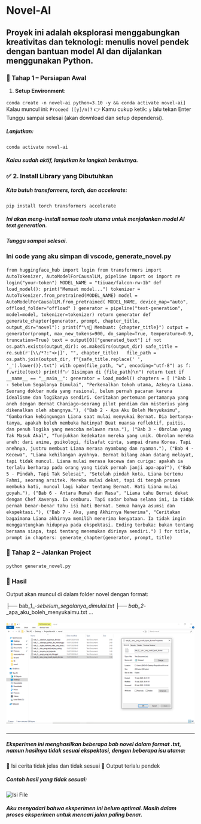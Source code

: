 # Novel-AI
Proyek ini adalah eksplorasi menggabungkan kreativitas dan teknologi:
menulis novel pendek dengan bantuan model AI dan dijalankan menggunakan Python.
-----

### 🔧 Tahap 1 – Persiapan Awal
1. **Setup Environment**:

`conda create -n novel-ai python=3.10 -y && conda activate novel-ai]`
Kalau muncul ini:
`Proceed ([y]/n)?`
👉 Kamu cukup ketik:
`y`
lalu tekan Enter
Tunggu sampai selesai (akan download dan setup dependensi).
##### Lanjutkan:

`conda activate novel-ai`

##### Kalau sudah aktif, lanjutkan ke langkah berikutnya.
### ✅ 2. Install Library yang Dibutuhkan
##### Kita butuh transformers, torch, dan accelerate:

`pip install torch transformers accelerate`

##### Ini akan meng-install semua tools utama untuk menjalankan model AI text generation.
##### Tunggu sampai selesai.
### Ini code yang aku simpan di vscode, generate_novel.py

``from huggingface_hub import login
from transformers import AutoTokenizer, AutoModelForCausalLM, pipeline
import os
import re
login("your-token")
MODEL_NAME = "tiiuae/falcon-rw-1b"
def load_model():
    print("Memuat model...")
    tokenizer = AutoTokenizer.from_pretrained(MODEL_NAME)
    model = AutoModelForCausalLM.from_pretrained(
        MODEL_NAME,
        device_map="auto",
        offload_folder="offload"
    )
    generator = pipeline("text-generation", model=model, tokenizer=tokenizer)
    return generator
def generate_chapter(generator, prompt, chapter_title, output_dir="novel"):
    print(f"\n📖 Membuat: {chapter_title}")
    output = generator(prompt, max_new_tokens=900, do_sample=True, temperature=0.9, truncation=True)
    text = output[0]["generated_text"]
    if not os.path.exists(output_dir):
        os.makedirs(output_dir)
    safe_title = re.sub(r'[\\/*?:"<>|]', "", chapter_title)  
    file_path = os.path.join(output_dir, f"{safe_title.replace(' ', '_').lower()}.txt")
    with open(file_path, "w", encoding="utf-8") as f:
        f.write(text)
    print(f"✅ Disimpan di {file_path}\n")
    return text
if __name__ == "__main__":
    generator = load_model()
    chapters = [
        ("Bab 1 - Sebelum Segalanya Dimulai", "Perkenalkan tokoh utama, Azkeyra Liana. Seorang dokter muda yang rasional, belum pernah pacaran karena idealisme dan logikanya sendiri. Ceritakan pertemuan pertamanya yang aneh dengan Bernat Chaniago—seorang pilot pendiam dan misterius yang dikenalkan oleh abangnya."),
        ("Bab 2 - Apa Aku Boleh Menyukaimu", "Gambarkan kebingungan Liana saat mulai menyukai Bernat. Dia bertanya-tanya, apakah boleh membuka hatinya? Buat nuansa reflektif, puitis, dan penuh logika yang mencoba melawan rasa."),
        ("Bab 3 - Obrolan yang Tak Masuk Akal", "Tunjukkan kedekatan mereka yang unik. Obrolan mereka aneh: dari anime, psikologi, filsafat cinta, sampai drama Korea. Tapi anehnya, justru membuat Liana merasa nyambung dan nyaman."),
        ("Bab 4 - Kecewa", "Liana kehilangan ayahnya. Bernat bilang akan datang melayat, tapi tidak muncul. Liana mulai merasa kecewa dan curiga: apakah ia terlalu berharap pada orang yang tidak pernah janji apa-apa?"),
        ("Bab 5 - Pindah, Tapi Tak Selesai", "Setelah pindah kota, Liana bertemu Fahmi, seorang arsitek. Mereka mulai dekat, tapi di tengah proses membuka hati, muncul lagi kabar tentang Bernat. Hati Liana mulai goyah."),
        ("Bab 6 - Antara Rumah dan Rasa", "Liana tahu Bernat dekat dengan Chef Xavenya. Ia cemburu. Tapi sadar bahwa selama ini, ia tidak pernah benar-benar tahu isi hati Bernat. Semua hanya asumsi dan ekspektasi."),
        ("Bab 7 - Aku, yang Akhirnya Menerima", "Ceritakan bagaimana Liana akhirnya memilih menerima kenyataan. Ia tidak ingin menggantungkan hidupnya pada ekspektasi. Ending terbuka: bukan tentang bersama siapa, tapi tentang menemukan dirinya sendiri.")
    ]
    for title, prompt in chapters:
        generate_chapter(generator, prompt, title)``

### 🧠 Tahap 2 – Jalankan Project
`python generate_novel.py`
### 📁 Hasil
Output akan muncul di dalam folder novel dengan format:

├── bab_1_-_sebelum_segalanya_dimulai.txt
├── bab_2_-_apa_aku_boleh_menyukaimu.txt
...
##### ![Hasil file yang berhasil dibuat](Images/hasil.PNG)
-----

##### Eksperimen ini menghasilkan beberapa bab novel dalam format .txt, namun hasilnya tidak sesuai ekspektasi, dengan beberapa isu utama:
🔁 Isi cerita tidak jelas dan tidak sesuai
💬 Output terlalu pendek

##### Contoh hasil yang tidak sesuai:
![Isi File](Images/hasil_1.PNG)


##### Aku menyadari bahwa eksperimen ini belum optimal. Masih dalam proses eksperimen untuk mencari jalan paling benar.
